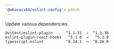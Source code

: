 ```yaml
---
'@wkovacs64/eslint-config': patch
---
```


Update various dependencies.

```
@vitest/eslint-plugin      ^1.1.31  →  ^1.1.36
eslint-plugin-react-hooks   ^5.1.0  →   ^5.2.0
typescript-eslint          ^8.24.1  →  ^8.26.0
```
